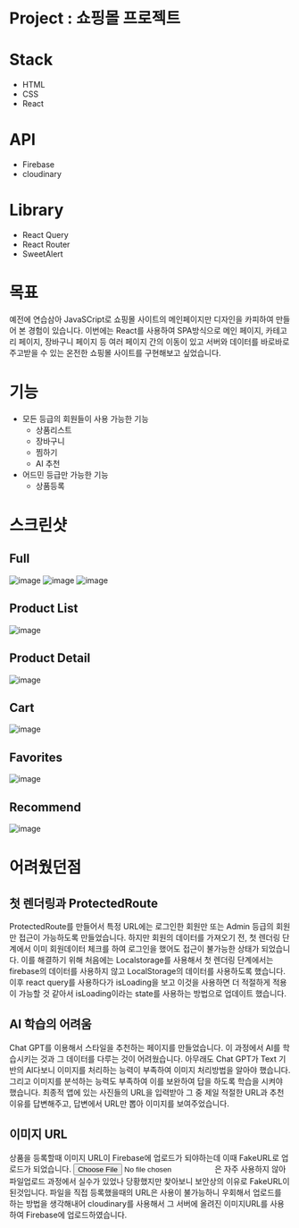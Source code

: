 # Project : 쇼핑몰 프로젝트
# Stack
- HTML
- CSS
- React

# API
- Firebase
- cloudinary

# Library
- React Query
- React Router 
- SweetAlert

# 목표
예전에 연습삼아 JavaSCript로 쇼핑몰 사이트의 메인페이지만 디자인을 카피하여 만들어 본 경험이 있습니다.
이번에는 React를 사용하여 SPA방식으로 메인 페이지, 카테고리 페이지, 장바구니 페이지 등 여러 페이지 간의 이동이 있고 서버와 데이터를 바로바로 주고받을 수 있는 온전한 쇼핑몰 사이트를 구현해보고 싶었습니다.
# 기능
- 모든 등급의 회원들이 사용 가능한 기능
  - 상품리스트
  - 장바구니
  - 찜하기
  - AI 추천
- 어드민 등급만 가능한 기능
  - 상품등록

# 스크린샷
## Full
![image](https://user-images.githubusercontent.com/70611956/233819409-fbe01be2-0d76-4bd4-8b95-8b8b69e134a7.png)
![image](https://user-images.githubusercontent.com/70611956/233821144-c00d9cc6-a48c-43c1-a62b-65c2186d2923.png)
![image](https://user-images.githubusercontent.com/70611956/233821151-59357d55-e007-4770-a616-87beca7f6981.png)


## Product List
![image](https://user-images.githubusercontent.com/70611956/233871224-975dd1c3-2c10-404a-bfe9-d8c0f31edc65.png)

## Product Detail
![image](https://user-images.githubusercontent.com/70611956/233871239-11e8af8a-2ca8-4af1-8953-3b89e9fc8c60.png)

## Cart
![image](https://github.com/Sunflo-H/shop/assets/70611956/771af165-0d32-448e-aaaf-3d3f53bb24cd)

## Favorites
![image](https://user-images.githubusercontent.com/70611956/233871270-13b477fa-8935-424f-81ab-7160ac673a46.png)

## Recommend
![image](https://user-images.githubusercontent.com/70611956/233871308-33a72f88-d5fd-4fff-a688-b55fd95b0e5b.png)


# 어려웠던점
## 첫 렌더링과 ProtectedRoute
ProtectedRoute를 만들어서 특정 URL에는 로그인한 회원만 또는 Admin 등급의 회원만 접근이 가능하도록 만들었습니다. 하지만 회원의 데이터를 가져오기 전, 첫 렌더링 단계에서 이미 회원데이터 체크를 하여 로그인을 했어도 접근이 불가능한 상태가 되었습니다. 이를 해결하기 위해 처음에는 Localstorage를 사용해서 첫 렌더링 단계에서는 firebase의 데이터를 사용하지 않고 LocalStorage의 데이터를 사용하도록 했습니다.
이후 react query를 사용하다가 isLoading을 보고 이것을 사용하면 더 적절하게 적용이 가능할 것 같아서 isLoading이라는 state를 사용하는 방법으로 업데이트 했습니다.

## AI 학습의 어려움
Chat GPT를 이용해서 스타일을 추천하는 페이지를 만들었습니다. 이 과정에서 AI를 학습시키는 것과 그 데이터를 다루는 것이 어려웠습니다. 아무래도 Chat GPT가 Text 기반의 AI다보니 이미지를 처리하는 능력이 부족하여 이미지 처리방법을 알아야 했습니다. 그리고 이미지를 분석하는 능력도 부족하여 이를 보완하여 답을 하도록 학습을 시켜야 했습니다. 최종적 앱에 있는 사진들의 URL을 입력받아 그 중 제일 적절한 URL과 추천 이유를 답변해주고, 답변에서 URL만 뽑아 이미지를 보여주었습니다.

## 이미지 URL
상품을 등록할때 이미지 URL이 Firebase에 업로드가 되야하는데 이때 FakeURL로 업로드가 되었습니다. <input type="file">은 자주 사용하지 않아 파일업로드 과정에서 실수가 있었나 당황했지만 찾아보니 보안상의 이유로 FakeURL이 된것입니다. 파일을 직접 등록했을때의 URL은 사용이 불가능하니 우회해서 업로드를 하는 방법을 생각해내어 cloudinary를 사용해서 그 서버에 올려진 이미지URL를 사용하여 Firebase에 업로드하였습니다.

